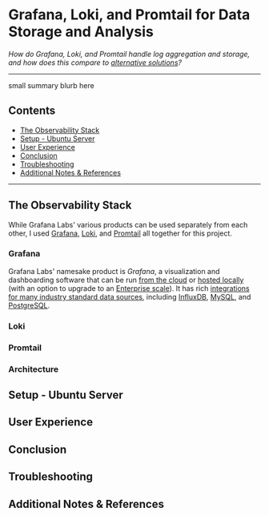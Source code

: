 # Grafana, Loki, and Promtail for Data Storage and Analysis
_How do Grafana, Loki, and Promtail handle log aggregation and storage, and how does this compare to_ [_alternative solutions_](../gravwell/README.md)_?_

---

small summary blurb here

## Contents
- [The Observability Stack](#the-observability-stack)
- [Setup - Ubuntu Server](#setup---ubuntu-server)
- [User Experience](#user-experience)
- [Conclusion](#conclusion)
- [Troubleshooting](#troubleshooting)
- [Additional Notes & References](#additional-notes--references)

---

## The Observability Stack
While Grafana Labs' various products can be used separately from each other, I used [Grafana](#grafana), [Loki](#loki), and [Promtail](#promtail) all together for this project.

### Grafana
Grafana Labs' namesake product is _Grafana_, a visualization and dashboarding software that can be run [from the cloud](https://grafana.com/docs/grafana/latest/introduction/grafana-cloud/) or [hosted locally](https://grafana.com/docs/grafana/latest/introduction/) (with an option to upgrade to an [Enterprise scale](https://grafana.com/docs/grafana/latest/introduction/grafana-enterprise/)). It has rich [integrations for many industry standard data sources](https://grafana.com/docs/grafana/latest/datasources/), including [InfluxDB](https://grafana.com/docs/grafana/latest/datasources/influxdb/), [MySQL](https://grafana.com/docs/grafana/latest/datasources/mysql/), and [PostgreSQL](https://grafana.com/docs/grafana/latest/datasources/postgres/).

### Loki

### Promtail

### Architecture

## Setup - Ubuntu Server

## User Experience

## Conclusion

## Troubleshooting

## Additional Notes & References